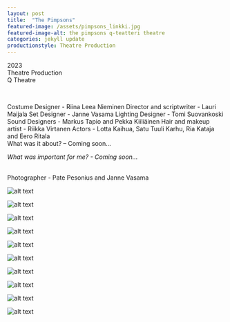 ```yaml
---
layout: post
title:  "The Pimpsons"
featured-image: /assets/pimpsons_linkki.jpg
featured-image-alt: the pimpsons q-teatteri theatre
categories: jekyll update
productionstyle: Theatre Production
---
```

  2023  
  Theatre Production  
  Q Theatre  
  
  <br/>
<p></p>
  Costume Designer - Riina Leea Nieminen  
  Director and scriptwriter - Lauri Maijala  
  Set Designer - Janne Vasama  
  Lighting Designer - Tomi Suovankoski  
  Sound Designers - Markus Tapio and Pekka Kiiliäinen     
  Hair and makeup artist - Riikka Virtanen  
  Actors - Lotta Kaihua, Satu Tuuli Karhu, Ria Kataja and Eero Ritala   
  <br/>

<div class="post-text-alone">  
  What was it about? – Coming soon... <!--The Pimpsons on räävitön pop-tragedia perheestä, jonka kaikki tuntevat nahoissaan. Se kertoo toksisesta nostalgiasta, itse itsellemme sepittämistä valheista ja vaateista, jotka ajan myötä muuttuvat todellisuudeksi.
  Se on tosielämän sitcom ihmispoloista ilkikurisen elämän armoilla.-->

<p></p>
  <em>What was important for me? - Coming soon...</em>
</div>  
<p></p>
  
  <br/>
  Photographer - Pate Pesonius and Janne Vasama


  ![alt text](/assets/projects/pimpsons1.jpg) 

  ![alt text](/assets/projects/pimpsons2.jpg)   

  ![alt text](/assets/projects/pimpsons3.jpg) 

  ![alt text](/assets/projects/pimpsons4.jpg) 

  ![alt text](/assets/projects/pimpsons5.jpg)  

  ![alt text](/assets/projects/pimpsons6.JPG)  

  ![alt text](/assets/projects/pimpsons7.JPG)  

  ![alt text](/assets/projects/pimpsons8.JPG)    

  ![alt text](/assets/projects/pimpsons9.jpg)  

  ![alt text](/assets/projects/pimpsons10.JPG)    
  